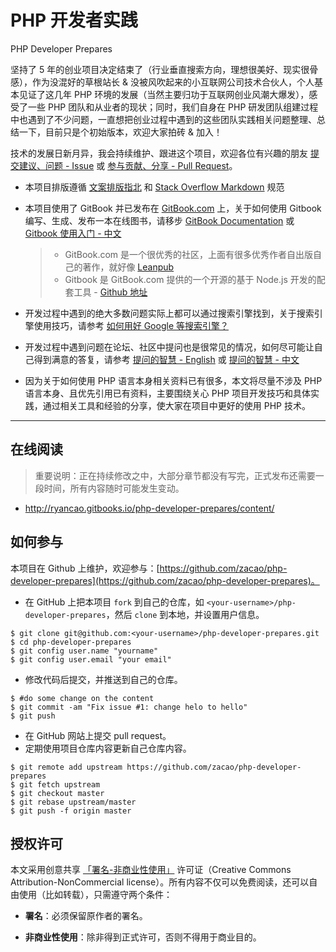 # PHP 开发者实践
PHP Developer Prepares

坚持了 5 年的创业项目决定结束了（行业垂直搜索方向，理想很美好、现实很骨感），作为没混好的草根站长 & 没被风吹起来的小互联网公司技术合伙人，个人基本见证了这几年 PHP 环境的发展（当然主要归功于互联网创业风潮大爆发），感受了一些 PHP 团队和从业者的现状；同时，我们自身在 PHP 研发团队组建过程中也遇到了不少问题，一直想把创业过程中遇到的这些团队实践相关问题整理、总结一下，目前只是个初始版本，欢迎大家拍砖 & 加入！

技术的发展日新月异，我会持续维护、跟进这个项目，欢迎各位有兴趣的朋友 [提交建议、问题 - Issue](https://github.com/zacao/php-developer-prepares/issues) 或 [参与贡献、分享 - Pull Request](https://github.com/zacao/php-developer-prepares/pulls)。

* 本项目排版遵循 [文案排版指北](https://github.com/sparanoid/chinese-copywriting-guidelines) 和 [Stack Overflow Markdown](http://stackoverflow.com/editing-help) 规范
* 本项目使用了 GitBook 并已发布在 [GitBook.com](http://ryancao.gitbooks.io/php-developer-prepares/content/) 上，关于如何使用 Gitbook 编写、生成、发布一本在线图书，请移步 [GitBook Documentation](http://help.gitbook.com/) 或 [Gitbook 使用入门 - 中文](http://wanqingwong.com/gitbook-zh)

    > * GitBook.com 是一个很优秀的社区，上面有很多优秀作者自出版自己的著作，就好像 [Leanpub](https://leanpub.com/)
    > * Gitbook 是 GitBook.com 提供的一个开源的基于 Node.js 开发的配套工具 - [Github 地址](https://github.com/GitbookIO/gitbook)


* 开发过程中遇到的绝大多数问题实际上都可以通过搜索引擎找到，关于搜索引擎使用技巧，请参考  [如何用好 Google 等搜索引擎？](http://www.zhihu.com/question/20161362)
* 开发过程中遇到问题在论坛、社区中提问也是很常见的情况，如何尽可能让自己得到满意的答复，请参考 [提问的智慧 - English](http://www.catb.org/~esr/faqs/smart-questions.html) 或 [提问的智慧 - 中文](http://www.beiww.com/doc/oss/smart-questions.html)
* 因为关于如何使用 PHP 语言本身相关资料已有很多，本文将尽量不涉及 PHP 语言本身、且优先引用已有资料，主要围绕关心 PHP 项目开发技巧和具体实践，通过相关工具和经验的分享，使大家在项目中更好的使用 PHP 技术。

----------

## 在线阅读

> 重要说明：正在持续修改之中，大部分章节都没有写完，正式发布还需要一段时间，所有内容随时可能发生变动。

* http://ryancao.gitbooks.io/php-developer-prepares/content/


## 如何参与

本项目在 Github 上维护，欢迎参与：[https://github.com/zacao/php-developer-prepares](https://github.com/zacao/php-developer-prepares)。

* 在 GitHub 上把本项目 `fork` 到自己的仓库，如 `<your-username>/php-developer-prepares`，然后 `clone` 到本地，并设置用户信息。
```
$ git clone git@github.com:<your-username>/php-developer-prepares.git
$ cd php-developer-prepares
$ git config user.name "yourname"
$ git config user.email "your email"
```
* 修改代码后提交，并推送到自己的仓库。
```
$ #do some change on the content
$ git commit -am "Fix issue #1: change helo to hello"
$ git push
```
* 在 GitHub 网站上提交 pull request。
* 定期使用项目仓库内容更新自己仓库内容。
```
$ git remote add upstream https://github.com/zacao/php-developer-prepares
$ git fetch upstream
$ git checkout master
$ git rebase upstream/master
$ git push -f origin master
```


## 授权许可

本文采用创意共享 [「署名-非商业性使用」](http://creativecommons.org/licenses/by-nc-nd/3.0/deed.zh) 许可证（Creative Commons Attribution-NonCommercial license）。所有内容不仅可以免费阅读，还可以自由使用（比如转载），只需遵守两个条件：

* **署名**：必须保留原作者的署名。

* **非商业性使用**：除非得到正式许可，否则不得用于商业目的。
